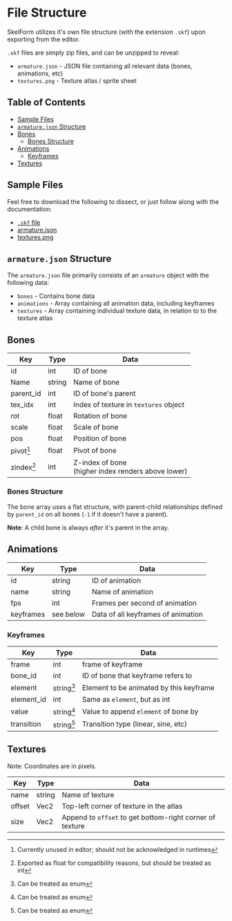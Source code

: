 # File Structure

SkelForm utilizes it's own file structure (with the extension `.skf`) upon
exporting from the editor.

`.skf` files are simply zip files, and can be unzipped to reveal:

- `armature.json` - JSON file containing all relevant data (bones, animations,
  etc)
- `textures.png` - Texture atlas / sprite sheet

## Table of Contents

- [Sample Files](#sample-files)
- [`armature.json` Structure](#armaturejson-structure)
- [Bones](#bones)
  - [Bones Structure](#bones-structure)
- [Animations](#animations)
  - [Keyframes](#keyframes)
- [Textures](#Textures)

## Sample Files

Feel free to download the following to dissect, or just follow along with the
documentation:

- [`.skf` file](https://github.com/Retropaint/skelform_dev_docs/raw/refs/heads/main/skellington.skf)
- <a href="https://raw.githubusercontent.com/Retropaint/skelform_dev_docs/refs/heads/main/armature.json" target="_blank">armature.json</a>
- <a href="https://raw.githubusercontent.com/Retropaint/skelform_dev_docs/refs/heads/main/textures.png" target="_blank">textures.png</a>

## `armature.json` Structure

The `armature.json` file primarily consists of an `armature` object with the
following data:

- `bones` - Contains bone data
- `animations` - Array containing all animation data, including keyframes
- `textures` - Array containing individual texture data, in relation to to the
  texture atlas

## Bones

| Key        | Type   | Data                                                  |
| ---------- | ------ | ----------------------------------------------------- |
| id         | int    | ID of bone                                            |
| Name       | string | Name of bone                                          |
| parent_id  | int    | ID of bone's parent                                   |
| tex_idx    | int    | Index of texture in `textures` object                 |
| rot        | float  | Rotation of bone                                      |
| scale      | float  | Scale of bone                                         |
| pos        | float  | Position of bone                                      |
| pivot[^1]  | float  | Pivot of bone                                         |
| zindex[^2] | int    | Z-index of bone<br>(higher index renders above lower) |

[^1]: Currently unused in editor; should not be acknowledged in runtimes

[^2]: Exported as float for compatibility reasons, but should be treated as int

### Bones Structure

The bone array uses a flat structure, with parent-child relationships defined by
`parent_id` on all bones (`-1` if it doesn't have a parent).

**Note**: A child bone is always _after_ it's parent in the array.

## Animations

| Key       | Type      | Data                               |
| --------- | --------- | ---------------------------------- |
| id        | string    | ID of animation                    |
| name      | string    | Name of animation                  |
| fps       | int       | Frames per second of animation     |
| keyframes | see below | Data of all keyframes of animation |

### Keyframes

| Key        | Type       | Data                                    |
| ---------- | ---------- | --------------------------------------- |
| frame      | int        | frame of keyframe                       |
| bone_id    | int        | ID of bone that keyframe refers to      |
| element    | string[^3] | Element to be animated by this keyframe |
| element_id | int        | Same as `element`, but as int           |
| value      | string[^3] | Value to append `element` of bone by    |
| transition | string[^3] | Transition type (linear, sine, etc)     |

## Textures

Note: Coordinates are in pixels.

| Key    | Type   | Data                                                     |
| ------ | ------ | -------------------------------------------------------- |
| name   | string | Name of texture                                          |
| offset | Vec2   | Top-left corner of texture in the atlas                  |
| size   | Vec2   | Append to `offset` to get bottom-right corner of texture |

[^3]: Can be treated as enum
